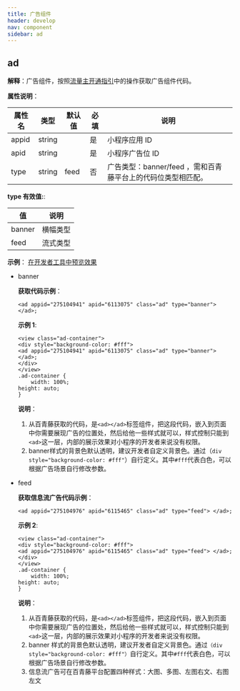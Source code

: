 ```yaml
---
title: 广告组件
header: develop
nav: component
sidebar: ad
---
```


## ad

**解释**：广告组件，按照<a href="https://smartprogram.baidu.com/docs/introduction/adopen/">流量主开通指引</a>中的操作获取广告组件代码。



**属性说明**：

|属性名 |类型  |默认值  |必填|说明|
|---- | ---- | ---- |---- |---- |
|appid|string| |是|小程序应用 ID|
|apid|string| |是|小程序广告位 ID|
|type|string|feed|否|广告类型：banner/feed ，需和百青藤平台上的代码位类型相匹配。|

**type 有效值:**:

| 值 | 说明 |
|--- |----- |
| banner | 横幅类型 |
| feed | 流式类型 |

**示例**：
<a href="swanide://fragment/887f2bc9c844abf188eeefc57d2aa0b21559048217250" title="在开发者工具中预览效果" target="_self">在开发者工具中预览效果</a>

* banner

    **获取代码示例**：

    ```
    <ad appid="275104941" apid="6113075" class="ad" type="banner"> </ad>;
    ```
    **示例 1**:

    ```
    <view class="ad-container">
    <div style="background-color: #fff">
    <ad appid="275104941" apid="6113075" class="ad" type="banner"> </ad>;
    </div>
    </view>
    .ad-container {
        width: 100%;
    height: auto;
    }

    ```

    **说明**：
    1. 从百青藤获取的代码，是`<ad></ad>`标签组件，把这段代码，嵌入到页面中你需要展现广告的位置处，然后给他一些样式就可以，样式控制只能到`<ad>`这一层，内部的展示效果对小程序的开发者来说没有权限。
    2. banner样式的背景色默认透明，建议开发者自定义背景色。通过（`div style="background-color: #fff"`）自行定义。其中`#fff`代表白色，可以根据广告场景自行修改参数。

* feed

    **获取信息流广告代码示例**：
    ```
    <ad appid="275104976" apid="6115465" class="ad" type="feed"> </ad>;
    ```


    **示例 2**:

    ```
    <view class="ad-container">
    <div style="background-color: #fff">
    <ad appid="275104976" apid="6115465" class="ad" type="feed"> </ad>;
    </div>
    </view>
    .ad-container {
        width: 100%;
    height: auto;
    }

    ```
    **说明**：
    1. 从百青藤获取的代码，是`<ad></ad>`标签组件，把这段代码，嵌入到页面中你需要展现广告的位置处，然后给他一些样式就可以，样式控制只能到`<ad>`这一层，内部的展示效果对小程序的开发者来说没有权限。
    2. banner 样式的背景色默认透明，建议开发者自定义背景色。通过`（div style="background-color: #fff"）`自行定义。其中`#fff`代表白色，可以根据广告场景自行修改参数。
    3. 信息流广告可在百青藤平台配置四种样式：大图、多图、左图右文、右图左文